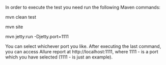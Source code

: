 In order to execute the test you need run the following Maven commands:

mvn clean test

mvn site

mvn jetty:run -Djetty.port=1111


You can select whichever port you like. 
After executing the last command, you can access Allure report at http://localhost:1111,
where 1111 - is a port which you have selected (1111 - is just an example).